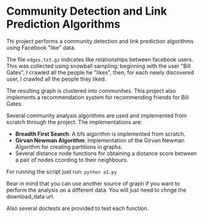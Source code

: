 # Community Detection and Link Prediction Algorithms

Thi project performs a community detection and link prediction algorithms using Facebook "like" data.

The file `edges.txt.gz` indicates like relationships between facebook users. This was collected using snowball sampling: beginning with the user "Bill Gates", I crawled all the people he "likes", then, for each newly discovered user, I crawled all the people they liked.

The resulting graph is clustered into communities. This project also implements a recommendation system for recommending friends for Bill Gates.

Several community analysis algorithms are used and implemented from scratch through the project. The implementations are:

- __Breadth First Search__: A bfs algorithm is implemented from scratch.
- __Girvan Newman Algorithm__: Implementation of the Girvan Newman Algorithm for creating partitions in graphs.
- Several distance node functions for obtaining a distance score between a pair of nodes ccording to their neighbours.

For running the script just run:
`python a1.py`

Bear in mind that you can use another source of  graph if you want to perform the analysis on a different data. You will just need to chnge the download_data url.

Also several doctests are provided to test each function.
